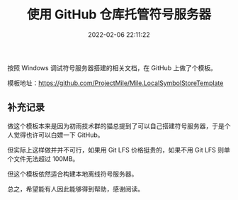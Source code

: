 ﻿---
title: 使用 GitHub 仓库托管符号服务器
date: 2022-02-06 22:11:22
categories:
- [技术, Windows, Windows 应用, 开发, 体验]
tags:
- 技术
- Windows
- Windows 应用
- 开发
- 体验
---

按照 Windows 调试符号服务器搭建的相关文档，在 GitHub 上做了个模板。

模板地址：https://github.com/ProjectMile/Mile.LocalSymbolStoreTemplate

## 补充记录

做这个模板本来是因为初雨技术群的猫总提到了可以自己搭建符号服务器，于是个人觉得也许可以白嫖一下 GitHub。

但实际上这样做并并不可行，如果用 Git LFS 价格挺贵的，如果不用 Git LFS 则单个文件无法超过 100MB。

但这个模板依然适合构建本地离线符号服务器。

总之，希望能有人因此能够得到帮助，感谢阅读。

